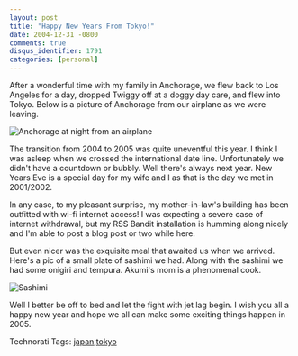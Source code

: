 ```yaml
---
layout: post
title: "Happy New Years From Tokyo!"
date: 2004-12-31 -0800
comments: true
disqus_identifier: 1791
categories: [personal]
---
```

After a wonderful time with my family in Anchorage, we flew back to Los
Angeles for a day, dropped Twiggy off at a doggy day care, and flew into
Tokyo. Below is a picture of Anchorage from our airplane as we were
leaving.

![Anchorage at night from an airplane](/images/AnchorageFromPlane.jpg)

The transition from 2004 to 2005 was quite uneventful this year. I think
I was asleep when we crossed the international date line. Unfortunately
we didn't have a countdown or bubbly. Well there's always next year. New
Years Eve is a special day for my wife and I as that is the day we met
in 2001/2002.

In any case, to my pleasant surprise, my mother-in-law's building has
been outfitted with wi-fi internet access! I was expecting a severe case
of internet withdrawal, but my RSS Bandit installation is humming along
nicely and I'm able to post a blog post or two while here.

But even nicer was the exquisite meal that awaited us when we arrived.
Here's a pic of a small plate of sashimi we had. Along with the sashimi
we had some onigiri and tempura. Akumi's mom is a phenomenal cook.

![Sashimi](/images/Sashimi.jpg)

Well I better be off to bed and let the fight with jet lag begin. I wish
you all a happy new year and hope we all can make some exciting things
happen in 2005.

Technorati Tags:
[japan](http://technorati.com/tags/japan),[tokyo](http://technorati.com/tags/tokyo)

